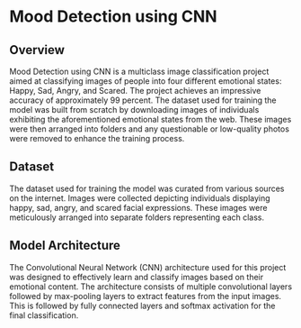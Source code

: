 # Mood Detection using CNN

## Overview
Mood Detection using CNN is a multiclass image classification project aimed at classifying images of people into four different emotional states: Happy, Sad, Angry, and Scared. The project achieves an impressive accuracy of approximately 99 percent. The dataset used for training the model was built from scratch by downloading images of individuals exhibiting the aforementioned emotional states from the web. These images were then arranged into folders and any questionable or low-quality photos were removed to enhance the training process.

## Dataset
The dataset used for training the model was curated from various sources on the internet. Images were collected depicting individuals displaying happy, sad, angry, and scared facial expressions. These images were meticulously arranged into separate folders representing each class.

## Model Architecture
The Convolutional Neural Network (CNN) architecture used for this project was designed to effectively learn and classify images based on their emotional content. The architecture consists of multiple convolutional layers followed by max-pooling layers to extract features from the input images. This is followed by fully connected layers and softmax activation for the final classification.
